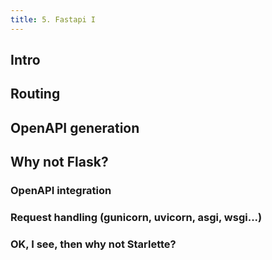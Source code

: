 ```yaml
---
title: 5. Fastapi I
---
```


## Intro

## Routing

## OpenAPI generation

## Why not Flask?

### OpenAPI integration

### Request handling (gunicorn, uvicorn, asgi, wsgi...)

### OK, I see, then why not Starlette?

